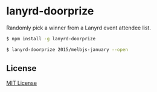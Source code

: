 # lanyrd-doorprize

Randomly pick a winner from a Lanyrd event attendee list.

```bash
$ npm install -g lanyrd-doorprize

$ lanyrd-doorprize 2015/melbjs-january --open
```

## License

[MIT License](http://markdalgleish.mit-license.org)